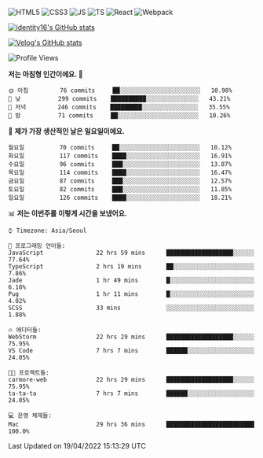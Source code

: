 ![HTML5](https://img.shields.io/badge/html5-E34F26?style=for-the-badge&logo=html5&logoColor=white)
![CSS3](https://img.shields.io/badge/css3-1572B6?style=for-the-badge&logo=css3&logoColor=white)
![JS](https://img.shields.io/badge/javascript-F7DF1E?style=for-the-badge&logo=javascript&logoColor=black)
![TS](https://img.shields.io/badge/typescript-3178C6?style=for-the-badge&logo=typescript&logoColor=white)
![React](https://img.shields.io/badge/react-61DAFB?style=for-the-badge&logo=javascript&logoColor=black)
![Webpack](https://img.shields.io/badge/webpack-8DD6F9?style=for-the-badge&logo=webpack&logoColor=black)

[![identity16's GitHub stats](https://github-readme-stats.vercel.app/api?username=identity16&theme=graywhite&show_icons=true)](https://github.com/anuraghazra/github-readme-stats)

[![Velog's GitHub stats](https://velog-readme-stats.vercel.app/api?name=identity16)](https://velog-readme-stats.vercel.app/api/redirect?name=identity16)

<!--START_SECTION:waka-->
![Profile Views](http://img.shields.io/badge/Profile%20Views-288-blue)

**저는 아침형 인간이에요. 🐤** 

```text
🌞 아침         76 commits     ██░░░░░░░░░░░░░░░░░░░░░░░   10.98% 
🌆 낮　         299 commits    ██████████░░░░░░░░░░░░░░░   43.21% 
🌃 저녁         246 commits    █████████░░░░░░░░░░░░░░░░   35.55% 
🌙 밤　         71 commits     ██░░░░░░░░░░░░░░░░░░░░░░░   10.26%

```
📅 **제가 가장 생산적인 날은 일요일이에요.** 

```text
월요일          70 commits     ██░░░░░░░░░░░░░░░░░░░░░░░   10.12% 
화요일          117 commits    ████░░░░░░░░░░░░░░░░░░░░░   16.91% 
수요일          96 commits     ███░░░░░░░░░░░░░░░░░░░░░░   13.87% 
목요일          114 commits    ████░░░░░░░░░░░░░░░░░░░░░   16.47% 
금요일          87 commits     ███░░░░░░░░░░░░░░░░░░░░░░   12.57% 
토요일          82 commits     ███░░░░░░░░░░░░░░░░░░░░░░   11.85% 
일요일          126 commits    ████░░░░░░░░░░░░░░░░░░░░░   18.21%

```


📊 **저는 이번주를 이렇게 시간을 보냈어요.** 

```text
⌚︎ Timezone: Asia/Seoul

💬 프로그래밍 언어들: 
JavaScript               22 hrs 59 mins      ███████████████████░░░░░░   77.64% 
TypeScript               2 hrs 19 mins       ██░░░░░░░░░░░░░░░░░░░░░░░   7.86% 
Jade                     1 hr 49 mins        █░░░░░░░░░░░░░░░░░░░░░░░░   6.18% 
Pug                      1 hr 11 mins        █░░░░░░░░░░░░░░░░░░░░░░░░   4.02% 
SCSS                     33 mins             ░░░░░░░░░░░░░░░░░░░░░░░░░   1.88%

🔥 에디터들: 
WebStorm                 22 hrs 29 mins      ███████████████████░░░░░░   75.95% 
VS Code                  7 hrs 7 mins        ██████░░░░░░░░░░░░░░░░░░░   24.05%

🐱‍💻 프로젝트들: 
carmore-web              22 hrs 29 mins      ███████████████████░░░░░░   75.95% 
ta-ta-ta                 7 hrs 7 mins        ██████░░░░░░░░░░░░░░░░░░░   24.05%

💻 운영 체제들: 
Mac                      29 hrs 36 mins      █████████████████████████   100.0%

```


 Last Updated on 19/04/2022 15:13:29 UTC
<!--END_SECTION:waka-->
